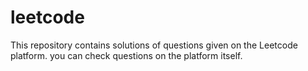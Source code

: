 # leetcode
This repository contains solutions of questions given on the Leetcode platform. you can check questions on the platform itself. 

